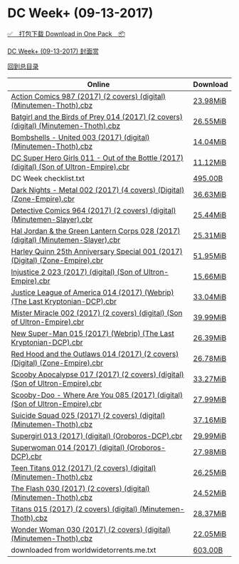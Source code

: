 # DC Week+ (09-13-2017)

[✅&emsp;打包下载 Download in One Pack&emsp;📦](https://pan.baidu.com/s/1mhO7Cgg)

[DC Week+ (09-13-2017) 封面赏](/https://github.com/alicewish/markdown/blob/master/cover/DC-Week-09-13-2017-Covers.md)



[回到总目录](https://github.com/alicewish/markdown/blob/master/Catalogs.md)



Online | Download
--- | ---
[Action Comics 987 (2017) (2 covers) (digital) (Minutemen-Thoth).cbz](https://github.com/alicewish/markdown/blob/master/comic/Action-Comics-987-2017-2-covers-digital-Minutemen-Thoth-cbz.md) | [23.98MiB](https://pan.baidu.com/s/1mhO7Cgg#list/path=%2FDC%20Week%202017%20Q3%2FDC%20Week%2B%20%2809-13-2017%29%2F%E3%82%BB%E3%82%B1%E3%82%A6%E3%82%A6%E3%82%BB%E3%82%AA%E3%82%B9%E3%82%BF%E3%82%B1%E3%82%BB%E3%82%BD%E3%82%AB%E3%82%AA%E3%82%B7%E3%82%AA%E3%82%B7%E3%82%B9%E3%82%AD%E3%82%A2%E3%82%B3%E3%82%B3%E3%82%BD%E3%82%AB%E3%82%AF%E3%82%B7%E3%82%B1%E3%82%BB%E3%82%B5%E3%82%A2%E3%82%B5%E3%82%A4%E3%82%B7&parentPath=%2FDC%20Week%202017%20Q3)
[Batgirl and the Birds of Prey 014 (2017) (2 covers) (digital) (Minutemen-Thoth).cbz](https://github.com/alicewish/markdown/blob/master/comic/Batgirl-Birds-of-Prey-014-2017-2-covers-digital-Minutemen-Thoth-cbz.md) | [26.55MiB](https://pan.baidu.com/s/1mhO7Cgg#list/path=%2FDC%20Week%202017%20Q3%2FDC%20Week%2B%20%2809-13-2017%29%2F%E3%82%B9%E3%82%AB%E3%82%AB%E3%82%AD%E3%82%BB%E3%82%B9%E3%82%BB%E3%82%BD%E3%82%B5%E3%82%AA%E3%82%BB%E3%82%A6%E3%82%BB%E3%82%BD%E3%82%AF%E3%82%A8%E3%82%B3%E3%82%A8%E3%82%AB%E3%82%A4%E3%82%BF%E3%82%BD%E3%82%A2%E3%82%B1%E3%82%AB%E3%82%BF%E3%82%AB%E3%82%A4%E3%82%A8%E3%82%AB%E3%82%B1%E3%82%B9&parentPath=%2FDC%20Week%202017%20Q3)
[Bombshells - United 003 (2017) (digital) (Minutemen-Thoth).cbz](https://github.com/alicewish/markdown/blob/master/comic/Bombshells-United-003-2017-digital-Minutemen-Thoth-cbz.md) | [14.04MiB](https://pan.baidu.com/s/1mhO7Cgg#list/path=%2FDC%20Week%202017%20Q3%2FDC%20Week%2B%20%2809-13-2017%29%2F%E3%82%AF%E3%82%B5%E3%82%B3%E3%82%BB%E3%82%A4%E3%82%B1%E3%82%B1%E3%82%BB%E3%82%AD%E3%82%AF%E3%82%A8%E3%82%BB%E3%82%AD%E3%82%B5%E3%82%A4%E3%82%AF%E3%82%B7%E3%82%A8%E3%82%AF%E3%82%A2%E3%82%B5%E3%82%B3%E3%82%A6%E3%82%BF%E3%82%AB%E3%82%B1%E3%82%BF%E3%82%BD%E3%82%B1%E3%82%A6%E3%82%AA%E3%82%AB&parentPath=%2FDC%20Week%202017%20Q3)
[DC Super Hero Girls 011 - Out of the Bottle (2017) (digital) (Son of Ultron-Empire).cbr](https://github.com/alicewish/markdown/blob/master/comic/DC-Super-Hero-Girls-011-Out-of-Bottle-2017-digital-Son-of-Ultron-Empire-cbr.md) | [11.12MiB](https://pan.baidu.com/s/1mhO7Cgg#list/path=%2FDC%20Week%202017%20Q3%2FDC%20Week%2B%20%2809-13-2017%29%2F%E3%82%B3%E3%82%AF%E3%82%B3%E3%82%AB%E3%82%AD%E3%82%AF%E3%82%AD%E3%82%A2%E3%82%BD%E3%82%A6%E3%82%AB%E3%82%BF%E3%82%A6%E3%82%B1%E3%82%AB%E3%82%BF%E3%82%AB%E3%82%BD%E3%82%B7%E3%82%AB%E3%82%AA%E3%82%A8%E3%82%B9%E3%82%BB%E3%82%AD%E3%82%AB%E3%82%AD%E3%82%B1%E3%82%AB%E3%82%A8%E3%82%AD%E3%82%A2&parentPath=%2FDC%20Week%202017%20Q3)
DC Week checklist.txt | [495.00B](https://pan.baidu.com/s/1mhO7Cgg#list/path=%2FDC%20Week%202017%20Q3%2FDC%20Week%2B%20%2809-13-2017%29%2F%E3%82%BF%E3%82%A4%E3%82%BD%E3%82%B5%E3%82%B1%E3%82%BB%E3%82%AB%E3%82%B1%E3%82%A6%E3%82%AA%E3%82%B3%E3%82%BD%E3%82%A2%E3%82%B1%E3%82%BD%E3%82%B1%E3%82%B5%E3%82%AB%E3%82%B7%E3%82%AF%E3%82%A4%E3%82%AB%E3%82%B7%E3%82%B1%E3%82%BD%E3%82%BD%E3%82%B7%E3%82%B9%E3%82%A4%E3%82%A6%E3%82%B7%E3%82%A4&parentPath=%2FDC%20Week%202017%20Q3)
[Dark Nights - Metal 002 (2017) (4 covers) (Digital) (Zone-Empire).cbr](https://github.com/alicewish/markdown/blob/master/comic/Dark-Nights-Metal-002-2017-4-covers-Digital-Zone-Empire-cbr.md) | [36.63MiB](https://pan.baidu.com/s/1mhO7Cgg#list/path=%2FDC%20Week%202017%20Q3%2FDC%20Week%2B%20%2809-13-2017%29%2F%E3%82%BF%E3%82%A2%E3%82%B5%E3%82%BF%E3%82%BF%E3%82%BF%E3%82%BD%E3%82%A6%E3%82%B9%E3%82%BB%E3%82%A4%E3%82%A8%E3%82%B7%E3%82%AB%E3%82%AF%E3%82%AA%E3%82%A4%E3%82%BD%E3%82%B1%E3%82%B9%E3%82%B3%E3%82%AB%E3%82%BD%E3%82%B7%E3%82%B5%E3%82%B9%E3%82%B7%E3%82%BF%E3%82%B3%E3%82%BB%E3%82%B3%E3%82%B1&parentPath=%2FDC%20Week%202017%20Q3)
[Detective Comics 964 (2017) (2 covers) (digital) (Minutemen-Slayer).cbr](https://github.com/alicewish/markdown/blob/master/comic/Detective-Comics-964-2017-2-covers-digital-Minutemen-Slayer-cbr.md) | [25.44MiB](https://pan.baidu.com/s/1mhO7Cgg#list/path=%2FDC%20Week%202017%20Q3%2FDC%20Week%2B%20%2809-13-2017%29%2F%E3%82%A2%E3%82%B3%E3%82%B3%E3%82%BF%E3%82%BF%E3%82%BF%E3%82%B9%E3%82%BF%E3%82%B9%E3%82%AB%E3%82%AF%E3%82%B1%E3%82%AF%E3%82%BF%E3%82%AB%E3%82%BD%E3%82%BB%E3%82%B9%E3%82%B1%E3%82%B3%E3%82%BB%E3%82%A4%E3%82%BF%E3%82%A4%E3%82%A4%E3%82%AB%E3%82%B3%E3%82%BF%E3%82%BB%E3%82%AF%E3%82%BD%E3%82%A4&parentPath=%2FDC%20Week%202017%20Q3)
[Hal Jordan & the Green Lantern Corps 028 (2017) (digital) (Minutemen-Slayer).cbr](https://github.com/alicewish/markdown/blob/master/comic/Hal-Jordan-Green-Lantern-Corps-028-2017-digital-Minutemen-Slayer-cbr.md) | [25.31MiB](https://pan.baidu.com/s/1mhO7Cgg#list/path=%2FDC%20Week%202017%20Q3%2FDC%20Week%2B%20%2809-13-2017%29%2F%E3%82%A6%E3%82%A6%E3%82%A6%E3%82%BF%E3%82%AA%E3%82%BD%E3%82%B9%E3%82%B7%E3%82%A4%E3%82%A8%E3%82%B7%E3%82%BD%E3%82%B9%E3%82%AB%E3%82%B9%E3%82%A6%E3%82%A2%E3%82%B1%E3%82%AF%E3%82%BB%E3%82%AB%E3%82%AB%E3%82%B9%E3%82%AD%E3%82%AF%E3%82%B1%E3%82%B3%E3%82%BD%E3%82%BF%E3%82%A6%E3%82%B1%E3%82%A2&parentPath=%2FDC%20Week%202017%20Q3)
[Harley Quinn 25th Anniversary Special 001 (2017) (Digital) (Zone-Empire).cbr](https://github.com/alicewish/markdown/blob/master/comic/Harley-Quinn-25th-Anniversary-Special-001-2017-Digital-Zone-Empire-cbr.md) | [51.95MiB](https://pan.baidu.com/s/1mhO7Cgg#list/path=%2FDC%20Week%202017%20Q3%2FDC%20Week%2B%20%2809-13-2017%29%2F%E3%82%A8%E3%82%AB%E3%82%B7%E3%82%A4%E3%82%A4%E3%82%A6%E3%82%B1%E3%82%B1%E3%82%BF%E3%82%B3%E3%82%B9%E3%82%BD%E3%82%BB%E3%82%B1%E3%82%BF%E3%82%A2%E3%82%AB%E3%82%A8%E3%82%BD%E3%82%A8%E3%82%BB%E3%82%B7%E3%82%AB%E3%82%AA%E3%82%B3%E3%82%BB%E3%82%B9%E3%82%AA%E3%82%AA%E3%82%B1%E3%82%AD%E3%82%AA&parentPath=%2FDC%20Week%202017%20Q3)
[Injustice 2 023 (2017) (digital) (Son of Ultron-Empire).cbr](https://github.com/alicewish/markdown/blob/master/comic/Injustice-2-023-2017-digital-Son-of-Ultron-Empire-cbr.md) | [15.66MiB](https://pan.baidu.com/s/1mhO7Cgg#list/path=%2FDC%20Week%202017%20Q3%2FDC%20Week%2B%20%2809-13-2017%29%2F%E3%82%B7%E3%82%A4%E3%82%B7%E3%82%B3%E3%82%B5%E3%82%BD%E3%82%AA%E3%82%BF%E3%82%B5%E3%82%B7%E3%82%BF%E3%82%B7%E3%82%BF%E3%82%BB%E3%82%A2%E3%82%B7%E3%82%A4%E3%82%B3%E3%82%AA%E3%82%B5%E3%82%B1%E3%82%A2%E3%82%B5%E3%82%AA%E3%82%AB%E3%82%A6%E3%82%BB%E3%82%BF%E3%82%BD%E3%82%B3%E3%82%AF%E3%82%AD&parentPath=%2FDC%20Week%202017%20Q3)
[Justice League of America 014 (2017) (Webrip) (The Last Kryptonian-DCP).cbr](https://github.com/alicewish/markdown/blob/master/comic/Justice-League-of-America-014-2017-Webrip-Last-Kryptonian-DCP-cbr.md) | [33.04MiB](https://pan.baidu.com/s/1mhO7Cgg#list/path=%2FDC%20Week%202017%20Q3%2FDC%20Week%2B%20%2809-13-2017%29%2F%E3%82%AF%E3%82%A2%E3%82%A6%E3%82%B3%E3%82%A4%E3%82%AA%E3%82%AD%E3%82%A8%E3%82%AB%E3%82%A8%E3%82%A2%E3%82%B1%E3%82%BB%E3%82%B5%E3%82%AD%E3%82%B5%E3%82%B3%E3%82%B5%E3%82%A8%E3%82%B3%E3%82%BF%E3%82%AD%E3%82%BF%E3%82%B3%E3%82%AD%E3%82%A2%E3%82%AF%E3%82%AF%E3%82%BB%E3%82%BB%E3%82%BF%E3%82%A4&parentPath=%2FDC%20Week%202017%20Q3)
[Mister Miracle 002 (2017) (2 covers) (digital) (Son of Ultron-Empire).cbr](https://github.com/alicewish/markdown/blob/master/comic/Mister-Miracle-002-2017-2-covers-digital-Son-of-Ultron-Empire-cbr.md) | [39.99MiB](https://pan.baidu.com/s/1mhO7Cgg#list/path=%2FDC%20Week%202017%20Q3%2FDC%20Week%2B%20%2809-13-2017%29%2F%E3%82%AF%E3%82%B9%E3%82%A8%E3%82%A8%E3%82%AB%E3%82%AF%E3%82%B3%E3%82%B9%E3%82%AD%E3%82%A2%E3%82%B9%E3%82%A8%E3%82%A8%E3%82%AD%E3%82%B3%E3%82%A8%E3%82%A4%E3%82%AD%E3%82%AD%E3%82%B7%E3%82%BB%E3%82%AD%E3%82%AB%E3%82%A6%E3%82%A4%E3%82%A6%E3%82%AA%E3%82%B1%E3%82%B3%E3%82%A4%E3%82%AF%E3%82%AD&parentPath=%2FDC%20Week%202017%20Q3)
[New Super-Man 015 (2017) (Webrip) (The Last Kryptonian-DCP).cbr](https://github.com/alicewish/markdown/blob/master/comic/New-Super-Man-015-2017-Webrip-Last-Kryptonian-DCP-cbr.md) | [26.39MiB](https://pan.baidu.com/s/1mhO7Cgg#list/path=%2FDC%20Week%202017%20Q3%2FDC%20Week%2B%20%2809-13-2017%29%2F%E3%82%B1%E3%82%B9%E3%82%AD%E3%82%A8%E3%82%AF%E3%82%B7%E3%82%B1%E3%82%AD%E3%82%AA%E3%82%BB%E3%82%BD%E3%82%BB%E3%82%AD%E3%82%A4%E3%82%BF%E3%82%A8%E3%82%BD%E3%82%B5%E3%82%BD%E3%82%BF%E3%82%B9%E3%82%B9%E3%82%A6%E3%82%B3%E3%82%B7%E3%82%A8%E3%82%B9%E3%82%AA%E3%82%B1%E3%82%BB%E3%82%A4%E3%82%BF&parentPath=%2FDC%20Week%202017%20Q3)
[Red Hood and the Outlaws 014 (2017) (2 covers) (Digital) (Zone-Empire).cbr](https://github.com/alicewish/markdown/blob/master/comic/Red-Hood-Outlaws-014-2017-2-covers-Digital-Zone-Empire-cbr.md) | [26.78MiB](https://pan.baidu.com/s/1mhO7Cgg#list/path=%2FDC%20Week%202017%20Q3%2FDC%20Week%2B%20%2809-13-2017%29%2F%E3%82%BD%E3%82%BD%E3%82%B3%E3%82%A2%E3%82%AB%E3%82%AF%E3%82%AA%E3%82%BD%E3%82%B1%E3%82%AB%E3%82%A4%E3%82%AD%E3%82%A6%E3%82%A8%E3%82%B9%E3%82%BD%E3%82%A2%E3%82%B9%E3%82%BB%E3%82%AD%E3%82%BB%E3%82%AF%E3%82%B9%E3%82%B9%E3%82%AF%E3%82%A8%E3%82%B9%E3%82%AD%E3%82%BB%E3%82%BB%E3%82%B7%E3%82%AA&parentPath=%2FDC%20Week%202017%20Q3)
[Scooby Apocalypse 017 (2017) (2 covers) (digital) (Son of Ultron-Empire).cbr](https://github.com/alicewish/markdown/blob/master/comic/Scooby-Apocalypse-017-2017-2-covers-digital-Son-of-Ultron-Empire-cbr.md) | [33.27MiB](https://pan.baidu.com/s/1mhO7Cgg#list/path=%2FDC%20Week%202017%20Q3%2FDC%20Week%2B%20%2809-13-2017%29%2F%E3%82%AD%E3%82%A6%E3%82%AA%E3%82%BF%E3%82%AB%E3%82%BF%E3%82%AA%E3%82%B1%E3%82%B1%E3%82%BB%E3%82%BD%E3%82%A6%E3%82%A2%E3%82%B9%E3%82%A6%E3%82%AD%E3%82%A4%E3%82%BF%E3%82%B7%E3%82%AD%E3%82%A6%E3%82%B1%E3%82%BF%E3%82%A8%E3%82%AF%E3%82%B3%E3%82%AF%E3%82%BD%E3%82%A6%E3%82%AB%E3%82%B1%E3%82%A2&parentPath=%2FDC%20Week%202017%20Q3)
[Scooby-Doo - Where Are You 085 (2017) (digital) (Son of Ultron-Empire).cbr](https://github.com/alicewish/markdown/blob/master/comic/Scooby-Doo-Where-Are-You-085-2017-digital-Son-of-Ultron-Empire-cbr.md) | [27.99MiB](https://pan.baidu.com/s/1mhO7Cgg#list/path=%2FDC%20Week%202017%20Q3%2FDC%20Week%2B%20%2809-13-2017%29%2F%E3%82%B9%E3%82%A8%E3%82%B1%E3%82%B5%E3%82%B3%E3%82%BB%E3%82%A6%E3%82%BB%E3%82%A6%E3%82%A2%E3%82%BB%E3%82%A8%E3%82%A2%E3%82%AF%E3%82%B5%E3%82%A4%E3%82%A2%E3%82%BF%E3%82%B1%E3%82%B3%E3%82%A8%E3%82%BB%E3%82%BB%E3%82%A2%E3%82%B7%E3%82%A6%E3%82%A6%E3%82%AD%E3%82%A8%E3%82%BF%E3%82%B7%E3%82%B9&parentPath=%2FDC%20Week%202017%20Q3)
[Suicide Squad 025 (2017) (2 covers) (digital) (Minutemen-Thoth).cbz](https://github.com/alicewish/markdown/blob/master/comic/Suicide-Squad-025-2017-2-covers-digital-Minutemen-Thoth-cbz.md) | [37.16MiB](https://pan.baidu.com/s/1mhO7Cgg#list/path=%2FDC%20Week%202017%20Q3%2FDC%20Week%2B%20%2809-13-2017%29%2F%E3%82%A4%E3%82%BD%E3%82%AF%E3%82%B7%E3%82%B1%E3%82%AF%E3%82%AA%E3%82%B9%E3%82%AF%E3%82%A8%E3%82%B1%E3%82%B3%E3%82%BB%E3%82%B9%E3%82%BB%E3%82%B7%E3%82%AB%E3%82%A6%E3%82%A4%E3%82%B1%E3%82%B5%E3%82%A2%E3%82%A4%E3%82%A6%E3%82%A8%E3%82%A2%E3%82%B1%E3%82%AA%E3%82%BD%E3%82%BF%E3%82%BD%E3%82%B1&parentPath=%2FDC%20Week%202017%20Q3)
[Supergirl 013 (2017) (digital) (Oroboros-DCP).cbr](https://github.com/alicewish/markdown/blob/master/comic/Supergirl-013-2017-digital-Oroboros-DCP-cbr.md) | [29.99MiB](https://pan.baidu.com/s/1mhO7Cgg#list/path=%2FDC%20Week%202017%20Q3%2FDC%20Week%2B%20%2809-13-2017%29%2F%E3%82%B5%E3%82%AF%E3%82%A8%E3%82%AF%E3%82%AF%E3%82%B3%E3%82%A8%E3%82%AF%E3%82%AA%E3%82%AF%E3%82%A8%E3%82%AA%E3%82%A4%E3%82%B9%E3%82%A2%E3%82%A2%E3%82%AD%E3%82%B9%E3%82%BF%E3%82%B9%E3%82%B7%E3%82%AF%E3%82%BD%E3%82%A2%E3%82%B1%E3%82%BB%E3%82%A4%E3%82%BF%E3%82%A2%E3%82%B5%E3%82%A4%E3%82%B3&parentPath=%2FDC%20Week%202017%20Q3)
[Superwoman 014 (2017) (digital) (Oroboros-DCP).cbr](https://github.com/alicewish/markdown/blob/master/comic/Superwoman-014-2017-digital-Oroboros-DCP-cbr.md) | [27.98MiB](https://pan.baidu.com/s/1mhO7Cgg#list/path=%2FDC%20Week%202017%20Q3%2FDC%20Week%2B%20%2809-13-2017%29%2F%E3%82%AD%E3%82%BF%E3%82%AB%E3%82%B3%E3%82%B7%E3%82%AA%E3%82%AA%E3%82%A4%E3%82%B1%E3%82%B7%E3%82%A4%E3%82%AA%E3%82%A4%E3%82%AB%E3%82%BD%E3%82%A4%E3%82%A4%E3%82%A8%E3%82%BB%E3%82%BF%E3%82%A2%E3%82%AB%E3%82%B5%E3%82%B3%E3%82%A8%E3%82%A4%E3%82%A4%E3%82%BD%E3%82%B1%E3%82%B1%E3%82%AD%E3%82%B3&parentPath=%2FDC%20Week%202017%20Q3)
[Teen Titans 012 (2017) (2 covers) (digital) (Minutemen-Thoth).cbz](https://github.com/alicewish/markdown/blob/master/comic/Teen-Titans-012-2017-2-covers-digital-Minutemen-Thoth-cbz.md) | [26.25MiB](https://pan.baidu.com/s/1mhO7Cgg#list/path=%2FDC%20Week%202017%20Q3%2FDC%20Week%2B%20%2809-13-2017%29%2F%E3%82%B7%E3%82%B3%E3%82%AD%E3%82%A2%E3%82%B7%E3%82%BF%E3%82%A2%E3%82%AF%E3%82%AB%E3%82%BD%E3%82%B9%E3%82%B7%E3%82%A6%E3%82%BF%E3%82%BF%E3%82%B7%E3%82%A6%E3%82%B9%E3%82%B7%E3%82%B1%E3%82%A4%E3%82%AA%E3%82%BB%E3%82%AD%E3%82%A2%E3%82%A6%E3%82%AD%E3%82%AB%E3%82%B5%E3%82%B7%E3%82%A6%E3%82%B9&parentPath=%2FDC%20Week%202017%20Q3)
[The Flash 030 (2017) (2 covers) (digital) (Minutemen-Thoth).cbz](https://github.com/alicewish/markdown/blob/master/comic/Flash-030-2017-2-covers-digital-Minutemen-Thoth-cbz.md) | [24.52MiB](https://pan.baidu.com/s/1mhO7Cgg#list/path=%2FDC%20Week%202017%20Q3%2FDC%20Week%2B%20%2809-13-2017%29%2F%E3%82%AF%E3%82%BF%E3%82%A8%E3%82%A8%E3%82%AF%E3%82%AD%E3%82%A4%E3%82%B1%E3%82%BB%E3%82%AA%E3%82%BB%E3%82%B9%E3%82%BB%E3%82%A2%E3%82%A2%E3%82%A4%E3%82%A2%E3%82%AB%E3%82%A6%E3%82%AA%E3%82%B5%E3%82%A4%E3%82%B3%E3%82%AD%E3%82%BB%E3%82%AB%E3%82%BB%E3%82%B5%E3%82%BD%E3%82%A2%E3%82%A4%E3%82%A4&parentPath=%2FDC%20Week%202017%20Q3)
[Titans 015 (2017) (2 covers) (digital) (Minutemen-Thoth).cbz](https://github.com/alicewish/markdown/blob/master/comic/Titans-015-2017-2-covers-digital-Minutemen-Thoth-cbz.md) | [28.37MiB](https://pan.baidu.com/s/1mhO7Cgg#list/path=%2FDC%20Week%202017%20Q3%2FDC%20Week%2B%20%2809-13-2017%29%2F%E3%82%A2%E3%82%A2%E3%82%B1%E3%82%AF%E3%82%B9%E3%82%B5%E3%82%A6%E3%82%A8%E3%82%BD%E3%82%B9%E3%82%B5%E3%82%A8%E3%82%AA%E3%82%AD%E3%82%A8%E3%82%B7%E3%82%A2%E3%82%BB%E3%82%B7%E3%82%AF%E3%82%B9%E3%82%B9%E3%82%AA%E3%82%BF%E3%82%AA%E3%82%B5%E3%82%A8%E3%82%BD%E3%82%A4%E3%82%AD%E3%82%B5%E3%82%A8&parentPath=%2FDC%20Week%202017%20Q3)
[Wonder Woman 030 (2017) (2 covers) (digital) (Minutemen-Thoth).cbz](https://github.com/alicewish/markdown/blob/master/comic/Wonder-Woman-030-2017-2-covers-digital-Minutemen-Thoth-cbz.md) | [22.05MiB](https://pan.baidu.com/s/1mhO7Cgg#list/path=%2FDC%20Week%202017%20Q3%2FDC%20Week%2B%20%2809-13-2017%29%2F%E3%82%A2%E3%82%B3%E3%82%A6%E3%82%A6%E3%82%BF%E3%82%BB%E3%82%AB%E3%82%B7%E3%82%B1%E3%82%BB%E3%82%BD%E3%82%B3%E3%82%AA%E3%82%BF%E3%82%AD%E3%82%BF%E3%82%AA%E3%82%B5%E3%82%B7%E3%82%BD%E3%82%A6%E3%82%A6%E3%82%B3%E3%82%AA%E3%82%B9%E3%82%AD%E3%82%A2%E3%82%AD%E3%82%A6%E3%82%BD%E3%82%AF%E3%82%AB&parentPath=%2FDC%20Week%202017%20Q3)
downloaded from worldwidetorrents.me.txt | [603.00B](https://pan.baidu.com/s/1mhO7Cgg#list/path=%2FDC%20Week%202017%20Q3%2FDC%20Week%2B%20%2809-13-2017%29%2F%E3%82%BD%E3%82%B7%E3%82%A2%E3%82%A6%E3%82%AF%E3%82%B1%E3%82%B1%E3%82%B9%E3%82%A2%E3%82%B5%E3%82%B3%E3%82%A2%E3%82%BB%E3%82%B3%E3%82%B1%E3%82%B9%E3%82%B5%E3%82%AB%E3%82%A8%E3%82%B9%E3%82%AA%E3%82%AD%E3%82%AF%E3%82%AF%E3%82%AB%E3%82%B7%E3%82%BF%E3%82%B9%E3%82%AA%E3%82%B5%E3%82%A4%E3%82%AB&parentPath=%2FDC%20Week%202017%20Q3)